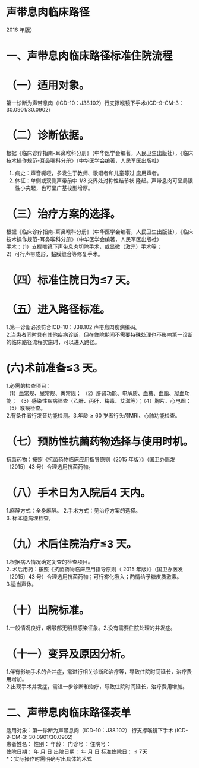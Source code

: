 # 声带息肉临床路径  
2016 年版）  
# 一、声带息肉临床路径标准住院流程  
# （一）适用对象。  
第一诊断为声带息肉（ICD-10：J38.102）行支撑喉镜下手术(ICD-9-CM-3：30.0901/30.0902)  
# （二）诊断依据。  
根据《临床诊疗指南-耳鼻喉科分册》（中华医学会编著，人民卫生出版社），《临床技术操作规范-耳鼻喉科分册》（中华医学会编著，人民军医出版社）  
1. 病史：声音嘶哑，多发生于教师、歌唱者和儿童等过 度用声者。  
2. 体征：单侧或双侧声带前中 1/3  交界处对称性结节状 隆起。声带息肉可呈局限性小突起，也可呈广基梭型增厚。  
# （三）治疗方案的选择。  
根据《临床诊疗指南-耳鼻喉科分册》（中华医学会编著，人民卫生出版社），《临床技术操作规范-耳鼻喉科分册》（中华医学会编著，人民军医出版社）  
手术：（1）支撑喉镜下声带息肉切除手术，或显微（激光）手术等；  
2）可行声带成形，黏膜缝合等修复手术。  
# （四）标准住院日为≤7 天。  
# （五）进入路径标准。  
1.第一诊断必须符合ICD-10：J38.102 声带息肉疾病编码。  
2.当患者同时具有其他疾病诊断，但在住院期间不需要特殊处理也不影响第一诊断的临床路径流程实施时，可以进入路径。  
# (六)术前准备≤3 天。  
1.必需的检查项目：  
（1）血常规、尿常规、粪常规； （2）肝肾功能、电解质、血糖、血脂、凝血功能； （3）感染性疾病筛查（乙肝、丙肝、梅毒、艾滋等）；（4）胸片、心电图； （5）喉镜检查。  
2.有条件者行发音功能检测。3.年龄${\geq}60$ 岁者行头颅MRI、心肺功能检查。  
# （七）预防性抗菌药物选择与使用时机。  
抗菌药物：按照《抗菌药物临床应用指导原则（2015 年版）》（国卫办医发〔2015〕43 号）合理选用抗菌药物。  
# （八）手术日为入院后4 天内。  
1.麻醉方式：全身麻醉。  2.手术方式：见治疗方案的选择。  
3. 标本送病理检查。  
# （九）术后住院治疗≤3 天。  
1.根据病人情况确定复查的检查项目。  
2. 术后用药：按照《抗菌药物临床应用指导原则（ 2015 年版）》（国卫办医发〔2015〕43 号）合理选用抗菌药物；可行雾化吸入；酌情给予糖皮质激素。  
3.适当声休。  
# （十）出院标准。  
1.一般情况良好，咽喉部无明显感染征象。2.没有需要住院处理的并发症。  
# （十一）变异及原因分析。  
1.伴有影响手术的合并症，需进行相关诊断和治疗等，导致住院时间延长，治疗费用增加。  
2.出现手术并发症，需进一步诊断和治疗，导致住院时间延长，治疗费用增加。  
# 二、声带息肉临床路径表单  
适用对象：第一诊断为声带息肉（ICD-10：J38.102） 行支撑喉镜下手术 (ICD-9-CM-3: 30.0901/30.0902)  
患者姓名：   性别：  年龄：  门诊号：  住院号：  
住院日期： 年 月 日          出院日期： 年 月 日          标准住院日：${\leq}7$天  
\*：实际操作时需明确写出具体的术式  
